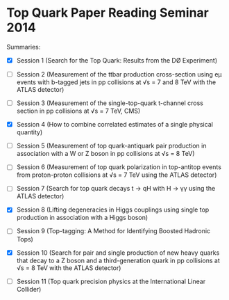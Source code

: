 
# Top Quark Paper Reading Seminar 2014

Summaries:

 - [X] Session 1 (Search for the Top Quark: Results from the DØ Experiment)
 - [ ] Session 2 (Measurement of the ttbar production cross-section using eμ events with b-tagged jets in pp collisions at √s = 7 and 8 TeV with the ATLAS detector)
 - [ ] Session 3 (Measurement of the single-top-quark t-channel cross section in pp collisions at √s = 7 TeV, CMS)
 - [X] Session 4 (How to combine correlated estimates of a single physical quantity)
 - [ ] Session 5 (Measurement of top quark-antiquark pair production in association with a W or Z boson in pp collisions at √s = 8 TeV)
 - [ ] Session 6 (Measurement of top quark polarization in top-antitop events from proton-proton collisions at √s = 7 TeV using the ATLAS detector)
 - [ ] Session 7 (Search for top quark decays t → qH with H → γγ using the ATLAS detector)
 - [X] Session 8 (Lifting degeneracies in Higgs couplings using single top production in association with a Higgs boson)
 - [ ] Session 9 (Top-tagging: A Method for Identifying Boosted Hadronic Tops)
 - [X] Session 10 (Search for pair and single production of new heavy quarks that decay to a Z boson and a third-generation quark in pp collisions at √s = 8 TeV with the ATLAS detector)
 - [ ] Session 11 (Top quark precision physics at the International Linear Collider)


